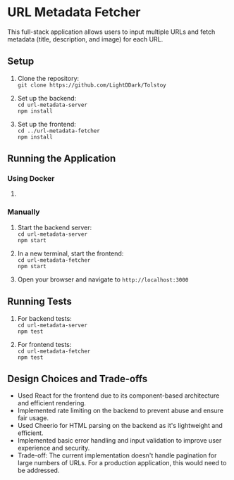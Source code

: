 # URL Metadata Fetcher

This full-stack application allows users to input multiple URLs and fetch metadata (title, description, and image) for each URL.

## Setup

1. Clone the repository:  
`git clone https://github.com/LightDDark/Tolstoy`

2. Set up the backend:  
`cd url-metadata-server`  
`npm install`

3. Set up the frontend:   
`cd ../url-metadata-fetcher`  
`npm install`

## Running the Application

### Using Docker

1. 

### Manually

1. Start the backend server:  
`cd url-metadata-server`  
`npm start`

3. In a new terminal, start the frontend:  
`cd url-metadata-fetcher`  
`npm start`

5. Open your browser and navigate to `http://localhost:3000`

## Running Tests

1. For backend tests:  
`cd url-metadata-server`  
`npm test`

3. For frontend tests:  
`cd url-metadata-fetcher`  
`npm test`

## Design Choices and Trade-offs

- Used React for the frontend due to its component-based architecture and efficient rendering.
- Implemented rate limiting on the backend to prevent abuse and ensure fair usage.
- Used Cheerio for HTML parsing on the backend as it's lightweight and efficient.
- Implemented basic error handling and input validation to improve user experience and security.
- Trade-off: The current implementation doesn't handle pagination for large numbers of URLs. For a production application, this would need to be addressed.
